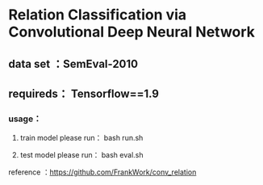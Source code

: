 # Relation Classification via Convolutional Deep Neural Network

## data set ：SemEval-2010
## requireds： Tensorflow==1.9


### usage：

1. train model please run：
	bash run.sh

2. test model please run：
	bash eval.sh
 
reference ：https://github.com/FrankWork/conv_relation
